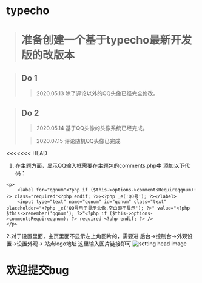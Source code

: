 # typecho

># 准备创建一个基于typecho最新开发版的改版本

> ## Do 1
>>2020.05.13
除了评论以外的QQ头像已经完全修改。

>## Do 2
>>2020.05.14
基于QQ头像的头像系统已经完成。
>
>>2020.07.15
评论随机QQ头像已完成

<<<<<<< HEAD

1. 在主题方面，显示QQ输入框需要在主题包的comments.php中
添加以下代码：
~~~
<p>
    <label for="qqnum"<?php if ($this->options->commentsRequireqqnum): ?> class="required"<?php endif; ?>><?php _e('QQ号'); ?></label>
    <input type="text" name="qqnum" id="qqnum" class="text" placeholder="<?php _e('QQ号用于显示头像,空白即不显示'); ?>" value="<?php $this->remember('qqnum'); ?>"<?php if ($this->options->commentsRequireqqnum): ?> required <?php endif; ?> />
</p>
~~~

2.对于设置里面，主页里面不显示左上角图片的，需要进 后台->控制台->外观设置->设置外观-> 站点logo地址 
这里输入图片链接即可
![setting head image](https://src.ifdo.cool/images/typechomodqheadsetting.png)

欢迎提交bug
=======


